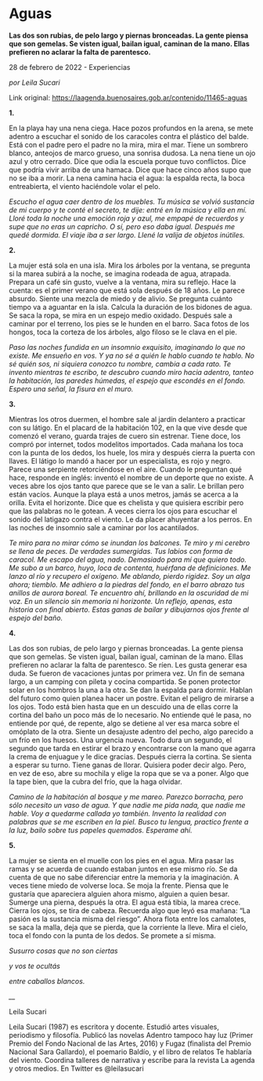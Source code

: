 # Aguas

**Las dos son rubias, de pelo largo y piernas bronceadas. La gente piensa que son gemelas. Se visten igual, bailan igual, caminan de la mano. Ellas prefieren no aclarar la falta de parentesco.**

28 de febrero de 2022 - Experiencias

_por Leila Sucari_

Link original: https://laagenda.buenosaires.gob.ar/contenido/11465-aguas



**1.**




En la playa hay una nena ciega. Hace pozos profundos en la arena, se mete adentro a escuchar el sonido de los caracoles contra el plástico del balde. Está con el padre pero el padre no la mira, mira el mar. Tiene un sombrero blanco, anteojos de marco grueso, una sonrisa dudosa. La nena tiene un ojo azul y otro cerrado. Dice que odia la escuela porque tuvo conflictos. Dice que podría vivir arriba de una hamaca. Dice que hace cinco años supo que no se iba a morir. La nena camina hacia el agua: la espalda recta, la boca entreabierta, el viento haciéndole volar el pelo.




*Escucho el agua caer dentro de los muebles. Tu música se volvió sustancia de mi cuerpo y te conté el secreto, te dije: entré en la música y ella en mí. Lloré toda la noche una emoción roja y azul, me empapé de recuerdos y supe que no eras un capricho. O sí, pero eso daba igual. Después me quedé dormida. El viaje iba a ser largo. Llené la valija de objetos inútiles.*




**2.**




La mujer está sola en una isla. Mira los árboles por la ventana, se pregunta si la marea subirá a la noche, se imagina rodeada de agua, atrapada. Prepara un café sin gusto, vuelve a la ventana, mira su reflejo. Hace la cuenta: es el primer verano que está sola después de 18 años. Le parece absurdo. Siente una mezcla de miedo y de alivio. Se pregunta cuánto tiempo va a aguantar en la isla. Calcula la duración de los bidones de agua. Se saca la ropa, se mira en un espejo medio oxidado. Después sale a caminar por el terreno, los pies se le hunden en el barro. Saca fotos de los hongos, toca la corteza de los árboles, algo filoso se le clava en el pie.




*Paso las noches fundida en un insomnio exquisito, imaginando lo que no existe. Me ensueño en vos. Y ya no sé a quién le hablo cuando te hablo. No sé quién sos, ni siquiera conozco tu nombre, cambia a cada rato. Te invento mientras te escribo, te descubro cuando miro hacia adentro, tanteo la habitación, las paredes húmedas, el espejo que escondés en el fondo. Espero una señal, la fisura en el muro.*




**3.**




Mientras los otros duermen, el hombre sale al jardín delantero a practicar con su látigo. En el placard de la habitación 102, en la que vive desde que comenzó el verano, guarda trajes de cuero sin estrenar. Tiene doce, los compró por internet, todos modelitos importados. Cada mañana los toca con la punta de los dedos, los huele, los mira y después cierra la puerta con llaves. El látigo lo mandó a hacer por un especialista, es rojo y negro. Parece una serpiente retorciéndose en el aire. Cuando le preguntan qué hace, responde en inglés: inventó el nombre de un deporte que no existe. A veces abre los ojos tanto que parece que se le van a salir. Le brillan pero están vacíos. Aunque la playa está a unos metros, jamás se acerca a la orilla. Evita el horizonte. Dice que es chelista y que quisiera escribir pero que las palabras no le gotean. A veces cierra los ojos para escuchar el sonido del latigazo contra el viento. Le da placer ahuyentar a los perros. En las noches de insomnio sale a caminar por los acantilados.




*Te miro para no mirar cómo se inundan los balcones. Te miro y mi cerebro se llena de peces. De verdades sumergidas. Tus labios con forma de caracol. Me escapo del agua, nado. Demasiado para mí que quiero todo. Me subo a un barco, huyo, loca de contenta, huérfana de definiciones. Me lanzo al río y recupero el oxígeno. Me ablando, pierdo rigidez. Soy un alga ahora; tiemblo. Me adhiero a la piedras del fondo, en el barro abrazo tus anillos de aurora boreal. Te encuentro ahí, brillando en la oscuridad de mi voz. En un silencio sin memoria ni horizonte. Un reflejo, apenas, esta historia con final abierto. Estas ganas de bailar y dibujarnos ojos frente al espejo del baño.*




**4.**




Las dos son rubias, de pelo largo y piernas bronceadas. La gente piensa que son gemelas. Se visten igual, bailan igual, caminan de la mano. Ellas prefieren no aclarar la falta de parentesco. Se ríen. Les gusta generar esa duda. Se fueron de vacaciones juntas por primera vez. Un fin de semana largo, a un camping con pileta y cocina compartida. Se ponen protector solar en los hombros la una a la otra. Se dan la espalda para dormir. Hablan del futuro como quien planea hacer un postre. Evitan el peligro de mirarse a los ojos. Todo está bien hasta que en un descuido una de ellas corre la cortina del baño un poco más de lo necesario. No entiende qué le pasa, no entiende por qué, de repente, algo se detiene al ver esa marca sobre el omóplato de la otra. Siente un desajuste adentro del pecho, algo parecido a un frío en los huesos. Una urgencia nueva. Todo dura un segundo, el segundo que tarda en estirar el brazo y encontrarse con la mano que agarra la crema de enjuague y le dice gracias. Después cierra la cortina. Se sienta a esperar su turno. Tiene ganas de llorar. Quisiera poder decir algo. Pero, en vez de eso, abre su mochila y elige la ropa que se va a poner. Algo que la tape bien, que la cubra del frío, que la haga olvidar.




*Camino de la habitación al bosque y me mareo. Parezco borracha, pero sólo necesito un vaso de agua. Y que nadie me pida nada, que nadie me hable. Voy a quedarme callada yo también. Invento la realidad con palabras que se me escriben en la piel. Busco tu lengua, practico frente a la luz, bailo sobre tus papeles quemados. Esperame ahí.*




**5.**




La mujer se sienta en el muelle con los pies en el agua. Mira pasar las ramas y se acuerda de cuando estaban juntos en ese mismo río. Se da cuenta de que no sabe diferenciar entre la memoria y la imaginación. A veces tiene miedo de volverse loca. Se moja la frente. Piensa que le gustaría que apareciera alguien ahora mismo, alguien a quien besar. Sumerge una pierna, después la otra. El agua está tibia, la marea crece. Cierra los ojos, se tira de cabeza. Recuerda algo que leyó esa mañana: “La pasión es la sustancia misma del riesgo”. Ahora flota entre los camalotes, se saca la malla, deja que se pierda, que la corriente la lleve. Mira el cielo, toca el fondo con la punta de los dedos. Se promete a sí misma.




*Susurro cosas que no son ciertas*




*y vos te ocultás*




*entre caballos blancos.*




*\_\_*




Leila Sucari




Leila Sucari (1987) es escritora y docente. Estudió artes visuales, periodismo y filosofía. Publicó las novelas Adentro tampoco hay luz (Primer Premio del Fondo Nacional de las Artes, 2016) y Fugaz (finalista del Premio Nacional Sara Gallardo), el poemario Baldío, y el libro de relatos Te hablaría del viento. Coordina talleres de narrativa y escribe para la revista La agenda y otros medios. En Twitter es @leilasucari



